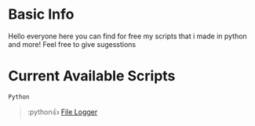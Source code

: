 # Basic Info

Hello everyone here you can find for free my scripts that i made in python and more! Feel free to give sugesstions

# Current Available Scripts

`Python`
> :python:+1: [File Logger](https://github.com/MatixAndr09/My-Scripts/blob/main/File%20Logger/FileLogger.py)
